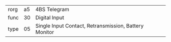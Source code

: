 
|    |   |   |
| -- | - | - |
| rorg | a5 | 4BS Telegram |
| func | 30 | Digital Input |
| type | 05 | Single Input Contact, Retransmission, Battery Monitor |
